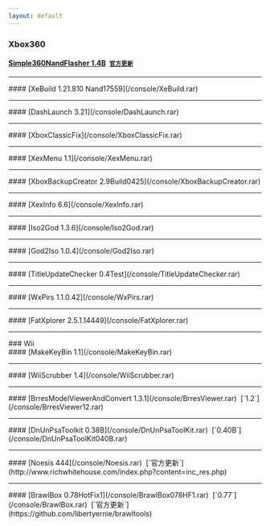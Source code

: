 ```yaml
---
layout: default
---
```


### Xbox360<br>
#### [Simple360NandFlasher 1.4B](/console/Simple360NandFlasher.rar)&nbsp;&nbsp;[`官方更新`](https://github.com/Swizzy/XDK_Projects/tree/master/Simple%20360%20NAND%20Flasher)
<hr>
#### [XeBuild 1.21.810 Nand17559](/console/XeBuild.rar)
<hr>
#### [DashLaunch 3.21](/console/DashLaunch.rar)
<hr>
#### [XboxClassicFix](/console/XboxClassicFix.rar)
<hr>
#### [XexMenu 1.1](/console/XexMenu.rar)
<hr>
#### [XboxBackupCreator 2.9Build0425](/console/XboxBackupCreator.rar)
<hr>
#### [XexInfo 6.6](/console/XexInfo.rar)
<hr>
#### [Iso2God 1.3.6](/console/Iso2God.rar)
<hr>
#### [God2Iso 1.0.4](/console/God2Iso.rar)
<hr>
#### [TitleUpdateChecker 0.4Test](/console/TitleUpdateChecker.rar)
<hr>
#### [WxPirs 1.1.0.42](/console/WxPirs.rar)
<hr>
#### [FatXplorer 2.5.1.14449](/console/FatXplorer.rar)
<hr>
### Wii<br>
#### [MakeKeyBin 1.1](/console/MakeKeyBin.rar)
<hr>
#### [WiiScrubber 1.4](/console/WiiScrubber.rar)
<hr>
#### [BrresModelViewerAndConvert 1.3.1](/console/BrresViewer.rar)&nbsp;&nbsp;[`1.2`](/console/BrresViewer12.rar)
<hr>
#### [DnUnPsaToolkit 0.38B](/console/DnUnPsaToolKit.rar)&nbsp;&nbsp;[`0.40B`](/console/DnUnPsaToolKit040B.rar)
<hr>
#### [Noesis 444](/console/Noesis.rar)&nbsp;&nbsp;[`官方更新`](http://www.richwhitehouse.com/index.php?content=inc_res.php)
<hr>
#### [BrawlBox 0.78HotFix1](/console/BrawlBox078HF1.rar)&nbsp;&nbsp;[`0.77`](/console/BrawlBox.rar)&nbsp;&nbsp;[`官方更新`](https://github.com/libertyernie/brawltools)
